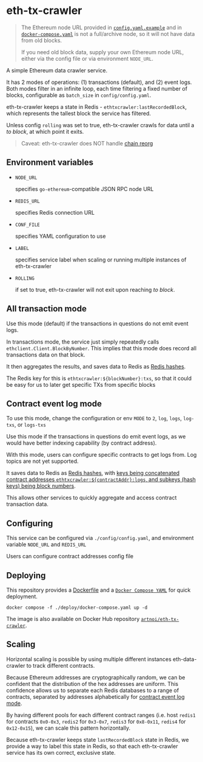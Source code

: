 # eth-tx-crawler

> The Ethereum node URL provided in [`config.yaml.example`](./config/config.yaml.example)
> and in [`docker-compose.yaml`](./deploy/docker-compose.yaml)
> is not a full/archive node, so it will not have data from old blocks.
>
> If you need old block data, supply your own Ethereum node URL, either via
> the config file or via environment `NODE_URL`.

A simple Ethereum data crawler service.

It has 2 modes of operations: (1) transactions (default), and (2) event logs.
Both modes filter in an infinite loop, each time filtering a fixed
number of blocks, configurable as `batch_size` in `config/config.yaml`.

eth-tx-crawler keeps a state in Redis - `ethtxcrawler:lastRecordedBlock`, which represents
the tallest block the service has filtered.

Unless config `rolling` was set to true, eth-tx-crawler crawls for data until
a *to block*, at which point it exits.

> Caveat: eth-tx-crawler does NOT handle [chain reorg](https://www.alchemy.com/overviews/what-is-a-reorg)

## Environment variables

- `NODE_URL`

  specifies `go-ethereum`-compatible JSON RPC node URL

- `REDIS_URL`

  specifies Redis connection URL

- `CONF_FILE`

  specifies YAML configuration to use

- `LABEL`

  specifies service label when scaling or running multiple instances
  of eth-tx-crawler

- `ROLLING`

  if set to true, eth-tx-crawler will not exit upon reaching *to block*.

## All transaction mode

Use this mode (default) if the transactions in questions
do not emit event logs.

In transactions mode, the service just simply repeatedly
calls `ethclient.Client.BlockByNumber`. This implies that
this mode does record all transactions data on that block.

It then aggregates the results, and saves data to Redis as
[Redis hashes](https://redis.io/docs/data-types/hashes/).

The Redis key for this is `ethtxcrawler:${blockNumber}:txs`,
so that it could be easy for us to later get specific TXs from specific blocks

## Contract event log mode

To use this mode, change the configuration or env `MODE`
to `2`, `log`, `logs`, `log-txs`, or `logs-txs`

Use this mode if the transactions in questions
do emit event logs, as we would have better indexing
capability (by contract address).

With this mode, users can configure specific contracts
to get logs from. Log topics are not yet supported.

It saves data to Redis as [Redis hashes](https://redis.io/docs/data-types/hashes/),
with [keys being concatenated contract addresses `ethtxcrawler:${contractAddr}:logs`,
and subkeys (hash keys) being block numbers](./rdb/rdb.go).

This allows other services to quickly aggregate and access
contract transaction data.

## Configuring

This service can be configured via `./config/config.yaml`,
and environment variable `NODE_URL` and `REDIS_URL`

Users can configure contract addresses config file

## Deploying

This repository provides a [Dockerfile](./Dockerfile)
and a [`Docker Compose YAML`](./deploy/docker-compose.yaml)
for quick deployment.

```shell
docker compose -f ./deploy/docker-compose.yaml up -d
```

The image is also available on Docker Hub
repository [`artnoi/eth-tx-crawler`](https://hub.docker.com/r/artnoi/eth-tx-crawler).

## Scaling

Horizontal scaling is possible by using multiple different instances eth-data-crawler
to track different contracts.

Because Ethereum addresses are cryptographically random, we can be
confident that the distribution of the hex addresses are uniform.
This confidence allows us to separate each Redis databases to a range of contracts,
separated by addresses alphabetically for [contract event log mode](#contract-event-log-mode).

By having different pools for each different contract ranges (i.e. host `redis1`
for contracts `0x0-0x3`, `redis2` for `0x3-0x7`, `redis3` for `0x8-0x11`,
`redis4` for `0x12-0x15`), we can scale this pattern horizontally.

Because eth-tx-crawler keeps state `lastRecordedBlock` state in Redis,
we provide a way to label this state in Redis, so that each eth-tx-crawler service
has its own correct, exclusive state.
